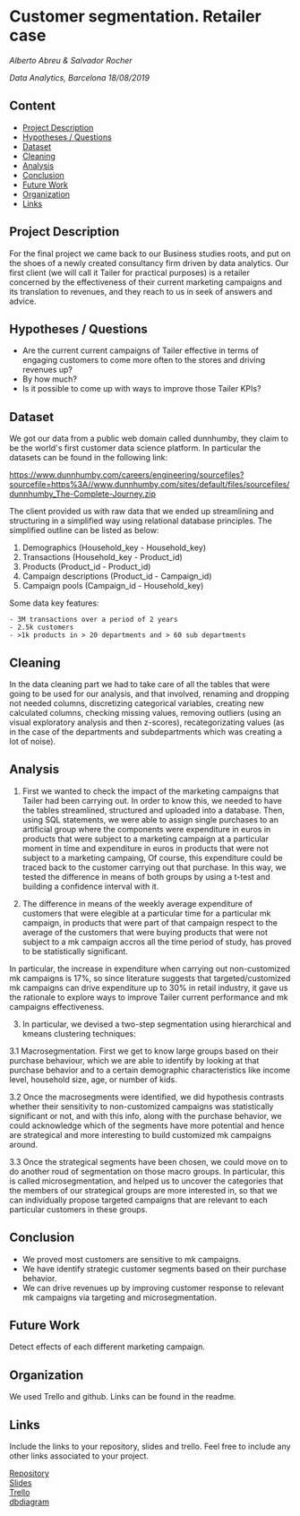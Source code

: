 # Customer segmentation. Retailer case
*Alberto Abreu & Salvador Rocher*

*Data Analytics, Barcelona 18/08/2019*

## Content
- [Project Description](#project-description)
- [Hypotheses / Questions](#hypotheses-/-questions)
- [Dataset](#dataset)
- [Cleaning](#cleaning)
- [Analysis](#analysis)
- [Conclusion](#conclusion)
- [Future Work](#future-work)
- [Organization](#organization)
- [Links](#links)

<a name="project-description"></a>

## Project Description
For the final project we came back to our Business studies roots, and put on the shoes of a newly created consultancy firm driven by data analytics. Our first client (we will call it Tailer for practical purposes) is a retailer concerned by the effectiveness of their current marketing campaigns and its translation to revenues, and they reach to us in seek of answers and advice.

<a name="hypotheses-/-questions"></a>

## Hypotheses / Questions
* Are the current current campaigns of Tailer effective in terms of engaging customers to come more often to the stores and driving revenues up? 
* By how much?
* Is it possible to come up with ways to improve those Tailer KPIs?

<a name="dataset"></a>

## Dataset

We got our data from a public web domain called dunnhumby, they claim to be the world's first customer data science platform. In particular the datasets can be found in the following link:

https://www.dunnhumby.com/careers/engineering/sourcefiles?sourcefile=https%3A//www.dunnhumby.com/sites/default/files/sourcefiles/dunnhumby_The-Complete-Journey.zip

The client provided us with raw data that we ended up streamlining and structuring in a simplified way using relational database principles. The simplified outline can be listed as below:

1. Demographics (Household_key - Household_key)
2. Transactions (Household_key - Product_id)
3. Products (Product_id - Product_id)
4. Campaign descriptions (Product_id - Campaign_id)
5. Campaign pools (Campaign_id - Household_key)

Some data key features:

    - 3M transactions over a period of 2 years
    - 2.5k customers
    - >1k products in > 20 departments and > 60 sub departments


<a name="cleaning"></a>

## Cleaning

In the data cleaning part we had to take care of all the tables that were going to be used for our analysis, and that involved, renaming and dropping not needed columns, discretizing categorical variables, creating new calculated columns, checking missing values, removing outliers (using an visual exploratory analysis and then z-scores), recategorizating values (as in the case of the departments and subdepartments which was creating a lot of noise).

<a name="analysis"></a>

## Analysis

1. First we wanted to check the impact of the marketing campaigns that Tailer had been carrying out. In order to know this, we needed to have the tables streamlined, structured and uploaded into a database. Then, using SQL statements, we were able to assign single purchases to an artificial group where the components were expenditure in euros in products that were subject to a marketing campaign at a particular moment in time and expenditure in euros in products that were not subject to a marketing campaing, Of course, this expenditure could be traced back to the customer carrying out that purchase. In this way, we tested the difference in means of both groups by using a t-test and building a confidence interval with it.

2. The difference in means of the weekly average expenditure of customers that were elegible at a particular time for a particular mk campaign, in products that were part of that campaign respect to the average of the customers that were buying products that were not subject to a mk campaign accros all the time period of study, has proved to be statistically significant.

In particular, the increase in expenditure when carrying out non-customized mk campaigns is 17%, so since literature suggests that targeted/customized mk campaigns can drive expenditure up to 30% in retail industry, it gave us the rationale to explore ways to improve Tailer current performance and mk campaigns effectiveness.

3. In particular, we devised a two-step segmentation using hierarchical and kmeans clustering techniques:

3.1 Macrosegmentation. First we get to know large groups based on their purchase behaviour, which we are able to identify by looking at that purchase behavior and to a certain demographic characteristics like income level, household size, age, or number of kids. 

3.2 Once the macrosegments were identified, we did hypothesis contrasts whether their sensitivity to non-customized campaigns was statistically significant or not, and with this info, along with the purchase behavior, we could acknowledge which of the segments have more potential and hence are strategical and more interesting to build customized mk campaigns around.

3.3 Once the strategical segments have been chosen, we could move on to do another roud of segmentation on those macro groups. In particular, this is called microsegmentation, and helped us to uncover the categories that the members of our strategical groups are more interested in, so that we can individually propose targeted campaigns that are relevant to each particular customers in these groups.

<a name="conclusion"></a>

## Conclusion
* We proved most customers are sensitive to mk campaigns.
* We have identify strategic customer segments based on their purchase behavior.
* We can drive revenues up by improving customer response to relevant mk campaigns via targeting and microsegmentation.

<a name="future-work"></a>

## Future Work

Detect effects of each different marketing campaign.

<a name="organization"></a>

## Organization

We used Trello and github. Links can be found in the readme.

<a name="links"></a>

## Links
Include the links to your repository, slides and trello. Feel free to include any other links associated to your project. 

[Repository](https://github.com/albertoabreu91/final_project/)  
[Slides](https://slides.com/)  
[Trello](https://trello.com/b/asdJQZiT/finalprojecttrello)  
[dbdiagram](https://dbdiagram.io/d/5d598266ced98361d6ddb13c)
